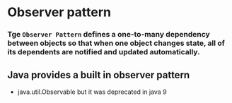 # Observer pattern
### Tge `Observer Pattern` defines a one-to-many dependency between objects so that when one object changes state, all of its dependents are notified and updated automatically.

## Java provides a built in observer pattern
- java.util.Observable but it was deprecated in java 9